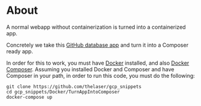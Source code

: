 # About

A normal webapp without containerization is turned into a containerized app.

Concretely we take this [GitHub database app](https://github.com/taniarascia/pdo) and turn it into a Composer ready app.

In order for this to work, you must have [Docker](https://docs.docker.com/install/linux/docker-ce/debian/) installed, and also [Docker Composer](https://docs.docker.com/compose/install/). Assuming you installed Docker and Composer and have Composer in your path, in order to run this code, you must do the following:
```
git clone https://github.com/thelaser/gcp_snippets
cd gcp_snippets/Docker/TurnAppIntoComposer
docker-compose up

```
